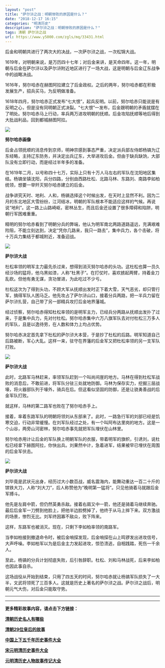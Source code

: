 ```yaml
---
layout: "post"
title: "萨尔浒之战：明朝惨败的原因是什么？"
date: "2018-12-17 16:15"
categories: "明清历史"
description: "萨尔浒之战：明朝惨败的原因是什么？"
tags: 清朝 萨尔浒之战
url: https://www.y5000.com/zgls/mq/33431.html
---
```






后金和明朝共进行了两次大的决战，一次萨尔浒之战，一次松锦大战。

1619年，对明朝来说，是万历四十七年；对后金来讲，是天命四年。这一年，明朝与后金在萨尔浒以及萨尔浒附近地区进行了一场大战，这是明朝与后金辽东战争中的战略决战。

1616年，努尔哈赤在赫图阿拉建立了后金政权。之后的两年，努尔哈赤都在积极发展生产，招兵买马，为反明做准备。

1618年四月，努尔哈赤正式发布“七大恨”，起兵反明。以前，努尔哈赤只能说是有反明之心，但是没有同明朝正式决裂。“七大恨”一发布，后金跟明朝的矛盾就摆在了明处。努尔哈赤马上行动，率兵两万进攻明朝的抚顺。后金攻陷抚顺等地后得到大批战利品，回到都城赫图阿拉。

![](https://img.y5000.com/uploads/allimg/180920/14-1P920143U5601.jpg)

**努尔哈赤画像**

后金占领抚顺的消息传到京师，明神宗感到事态严重，决定派兵部左侍郎杨镐为辽东经略，主持辽东防务，并决定出兵辽东，大举进攻后金。但由于缺兵缺饷，大部队没有立即行动，而是经过半年多的准备。

在1619年二月，以号称四十七万，实际上只有十万人马左右的军队在沈阳地区集结。杨镐坐镇沈阳，兵分四路，分别由西路杜松、北路马林、东路刘、南路李如柏统领，想要一举歼灭努尔哈赤建立的后金。

战争讲究天时、地利、人和，杨镐选择这个时候出发，在天时上显然不利。因为二月的东北地区大雪纷纷，江河结冰，明朝的军队根本不能适应这样的气候。再说说“地利”。这一路上山路崎岖，密林丛生，而且后金还设置了很多障碍和陷阱，明朝行军困难重重。

精明的努尔哈赤看到了明朝分兵的弊端，他认为明军南北两路道路遥远，充满艰难险阻，不能立刻达到，决定“凭你几路来，我只一路去”，集中兵力，各个击破，将十万兵力集结于都城附近，准备迎战。

![](https://img.y5000.com/uploads/allimg/180920/14-1P920143913213.jpg)

**萨尔浒大战**

杜松率领的明军主力最先杀过来，想得到消灭努尔哈赤的头功。这杜松也算一员久经沙场的猛将，他乌黑如漆，人称“杜黑子”。在打仗时，喜欢掳起两臂，持着金刀乱砍。但他有勇无谋，贪功冒进，为此吃过不少亏。

杜松这次为了得到头功，不顾大军从抚顺出发时正下着大雪，天气恶劣，却只管行军，搞得军队人困马乏。他先攻占了萨尔浒山口，接着分兵两路，把一半兵力留在萨尔浒扎营，自己带了另一部精兵攻打后金地界藩城。

经过侦察，努尔哈赤得知杜松率领的是明军主力，已经兵分两路从抚顺出发扑了过来，于是集中兵力，先对付杜松。努尔哈赤集中六万八旗军队去对付杜松三万多人的军队，且是以逸待劳，在人数和体力上均占优势。

努尔哈赤决定首先拿下杜松的萨尔浒大本营，于是抄了杜松的后路。明军知道自己后路被断，军心大乱。这样一来，驻守在界藩的后金军又把杜松率领的另一支军队打败。

![](https://img.y5000.com/uploads/allimg/180920/14-1P92014393WL.jpg)

**萨尔浒大战**

此时，北路军马林赶来，率领军队赶到一个叫尚间崖的地方。马林在得到杜松军战败的消息后，不敢前进，将军队分驻三处就地防御。马林为保存实力，挖掘三层战壕，将火器部队列于壕外，骑兵在后。但这看似坚固的防御，还是让骁勇善战的后金军队打败。

就这样，马林的第二路军也败在了努尔哈赤手上。

接着，率着东路军队的明朝将领刘从东部来了。此时，一路急行军的刘部已经是饥寒交迫，行动非常缓慢。在刘军队经过之处，有一个叫阿布达里岗的地方。这是一个山谷，两旁山河密林，努尔哈赤事先就把军队埋伏在山林里。

努尔哈赤用计让后金的军队换上明朝军队的衣服，带着明军的旗帜，引诱刘，说杜松已经拿下赫图阿拉，你快出兵。刘果然中计，急着进军，结果被早已埋伏在周围的后金军伏击。

![](https://img.y5000.com/uploads/allimg/180920/14-1P9201439553F.jpg)

**萨尔浒大战**

刘毕竟是武状元出身，经历过大小数百战，威名震海内，能舞动重达一百二十斤的镔铁大刀，人称“刘大刀”，后人称赞他为“晚明第一猛将”。只见他骑着马就跟后金军搏斗。

他先是左肩中箭，但仍然英勇杀敌。接着右肩又中一箭，他还是骑着马继续奔驰。最后后金军一刀劈到他脸上，把他半边脸劈掉了，他终于从马上摔下来。双方激战的场景，惨烈无比。刘军终因寡不敌众，败下阵来。

这样，东路军也被消灭。现在，只剩下李如柏率领的南路军。

当李如柏接到撤退命令时，被后金哨探发现，后金哨探在山上鸣锣发出进攻信号，大声呼噪。李如柏军以为是后金主力发起进攻，惊恐溃逃，自相践踏，死伤一千余人。

至此，杨镐的分兵计划彻底失败，后引咎辞职。杜松、刘和马林战死，后来李如柏也因此事自杀。

这场战役从开始到结束，只用了四五天的时间，努尔哈赤就让杨镐军队损失了一大半，文武将领死了三百多人。这就是历史上著名的萨尔浒之战。萨尔浒之战后，明朝元气大伤，对后金只能取守势。

* * *

* * *

**更多精彩故事内容，请点击下方链接：**

[**清朝历史名人有哪些**](https://www.y5000.com/zgls/mrzj/25401.html)

[**清朝29位皇后的故事**](https://www.y5000.com/zgls/mq/25183.html)

[**中国上下五千年历史事件大全**](https://www.y5000.com/zgls/26376.html)

[**宋元明清历史事件大全**](https://www.y5000.com/zgls/mq/26385.html)

[**元明清历史人物故事传记大全**](https://www.y5000.com/zgls/mq/21889.html)
